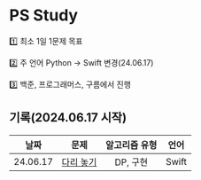 # PS Study

1️⃣ 최소 1일 1문제 목표

2️⃣ 주 언어 Python -> Swift 변경(24.06.17)

3️⃣ 백준, 프로그래머스, 구름에서 진행

## 기록(2024.06.17 시작)
|날짜|문제|알고리즘 유형|언어|                              
|:---:|:------:|:------:|:----:|
|24.06.17|[다리 놓기](https://www.acmicpc.net/problem/1010)|DP, 구현|Swift|
